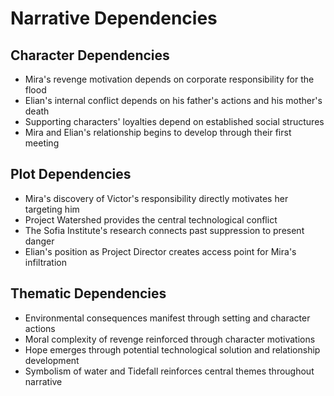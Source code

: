 # Narrative Dependencies

## Character Dependencies
- Mira's revenge motivation depends on corporate responsibility for the flood
- Elian's internal conflict depends on his father's actions and his mother's death
- Supporting characters' loyalties depend on established social structures
- Mira and Elian's relationship begins to develop through their first meeting

## Plot Dependencies
- Mira's discovery of Victor's responsibility directly motivates her targeting him
- Project Watershed provides the central technological conflict
- The Sofia Institute's research connects past suppression to present danger
- Elian's position as Project Director creates access point for Mira's infiltration

## Thematic Dependencies
- Environmental consequences manifest through setting and character actions
- Moral complexity of revenge reinforced through character motivations
- Hope emerges through potential technological solution and relationship development
- Symbolism of water and Tidefall reinforces central themes throughout narrative
